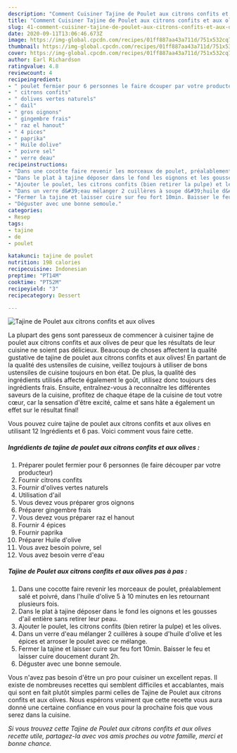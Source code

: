 ```yaml
---
description: "Comment Cuisiner Tajine de Poulet aux citrons confits et aux olives"
title: "Comment Cuisiner Tajine de Poulet aux citrons confits et aux olives"
slug: 41-comment-cuisiner-tajine-de-poulet-aux-citrons-confits-et-aux-olives
date: 2020-09-11T13:06:46.673Z
image: https://img-global.cpcdn.com/recipes/01ff887aa43a711d/751x532cq70/tajine-de-poulet-aux-citrons-confits-et-aux-olives-photo-principale-de-la-recette.jpg
thumbnail: https://img-global.cpcdn.com/recipes/01ff887aa43a711d/751x532cq70/tajine-de-poulet-aux-citrons-confits-et-aux-olives-photo-principale-de-la-recette.jpg
cover: https://img-global.cpcdn.com/recipes/01ff887aa43a711d/751x532cq70/tajine-de-poulet-aux-citrons-confits-et-aux-olives-photo-principale-de-la-recette.jpg
author: Earl Richardson
ratingvalue: 4.8
reviewcount: 4
recipeingredient:
- " poulet fermier pour 6 personnes le faire dcouper par votre producteur"
- " citrons confits"
- " dolives vertes naturels"
- " dail"
- " gros oignons"
- " gingembre frais"
- " raz el hanout"
- " 4 pices"
- " paprika"
- " Huile dolive"
- " poivre sel"
- " verre deau"
recipeinstructions:
- "Dans une cocotte faire revenir les morceaux de poulet, préalablement salé et poivré, dans l&#39;huile d&#39;olive 5 à 10 minutes en les retournant plusieurs fois."
- "Dans le plat à tajine déposer dans le fond les oignons et les gousses d&#39;ail entière sans retirer leur peau."
- "Ajouter le poulet, les citrons confits (bien retirer la pulpe) et les olives."
- "Dans un verre d&#39;eau mélanger 2 cuillères à soupe d&#39;huile d&#39;olive et les épices et arroser le poulet avec ce mélange."
- "Fermer la tajine et laisser cuire sur feu fort 10min. Baisser le feu et laisser cuire doucement durant 2h."
- "Déguster avec une bonne semoule."
categories:
- Resep
tags:
- tajine
- de
- poulet

katakunci: tajine de poulet 
nutrition: 198 calories
recipecuisine: Indonesian
preptime: "PT14M"
cooktime: "PT52M"
recipeyield: "3"
recipecategory: Dessert

---
```



![Tajine de Poulet aux citrons confits et aux olives](https://img-global.cpcdn.com/recipes/01ff887aa43a711d/751x532cq70/tajine-de-poulet-aux-citrons-confits-et-aux-olives-photo-principale-de-la-recette.jpg)

La plupart des gens sont paresseux de commencer à cuisiner tajine de poulet aux citrons confits et aux olives de peur que les résultats de leur cuisine ne soient pas délicieux. Beaucoup de choses affectent la qualité gustative de tajine de poulet aux citrons confits et aux olives! En partant de la qualité des ustensiles de cuisine, veillez toujours à utiliser de bons ustensiles de cuisine toujours en bon état. De plus, la qualité des ingrédients utilisés affecte également le goût, utilisez donc toujours des ingrédients frais. Ensuite, entraînez-vous à reconnaître les différentes saveurs de la cuisine, profitez de chaque étape de la cuisine de tout votre cœur, car la sensation d'être excité, calme et sans hâte a également un effet sur le résultat final!

<!--inarticleads1-->

Vous pouvez cuire tajine de poulet aux citrons confits et aux olives en utilisant 12 Ingrédients et 6 pas. Voici comment vous faire cette.

##### Ingrédients de tajine de poulet aux citrons confits et aux olives :

1. Préparer  poulet fermier pour 6 personnes (le faire découper par votre producteur)
1. Fournir  citrons confits
1. Fournir  d&#39;olives vertes naturels
1. Utilisation  d&#39;ail
1. Vous devez vous préparer  gros oignons
1. Préparer  gingembre frais
1. Vous devez vous préparer  raz el hanout
1. Fournir  4 épices
1. Fournir  paprika
1. Préparer  Huile d&#39;olive
1. Vous avez besoin  poivre, sel
1. Vous avez besoin  verre d&#39;eau




<!--inarticleads2-->

##### Tajine de Poulet aux citrons confits et aux olives pas à pas :

1. Dans une cocotte faire revenir les morceaux de poulet, préalablement salé et poivré, dans l&#39;huile d&#39;olive 5 à 10 minutes en les retournant plusieurs fois.
1. Dans le plat à tajine déposer dans le fond les oignons et les gousses d&#39;ail entière sans retirer leur peau.
1. Ajouter le poulet, les citrons confits (bien retirer la pulpe) et les olives.
1. Dans un verre d&#39;eau mélanger 2 cuillères à soupe d&#39;huile d&#39;olive et les épices et arroser le poulet avec ce mélange.
1. Fermer la tajine et laisser cuire sur feu fort 10min. Baisser le feu et laisser cuire doucement durant 2h.
1. Déguster avec une bonne semoule.




<!--inarticleads1-->

<p>
Vous n'avez pas besoin d'être un pro pour cuisiner un excellent repas. Il existe de nombreuses recettes qui semblent difficiles et accablantes, mais qui sont en fait plutôt simples parmi celles de Tajine de Poulet aux citrons confits et aux olives. Nous espérons vraiment que cette recette vous aura donné une certaine confiance en vous pour la prochaine fois que vous serez dans la cuisine.
</p>

<p>
<i>Si vous trouvez cette Tajine de Poulet aux citrons confits et aux olives recette utile, partagez-la avec vos amis proches ou votre famille, merci et bonne chance.</i>
</p>
